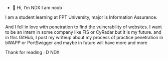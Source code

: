 - 👋 Hi, I’m NDX
I am noob


I am a student learning at FPT University, major is Information Assurance. 

And I fell in love with penetration to find the vulnerability of websites. I want to be an intern in some company like FIS or CyRadar but it is my future.
and in this GitHub, I post my writeup about my process of practice penetration in bWAPP or PortSwigger and maybe in future will have more and more

Thank for reading : D
                                                                                                                                                NDX
